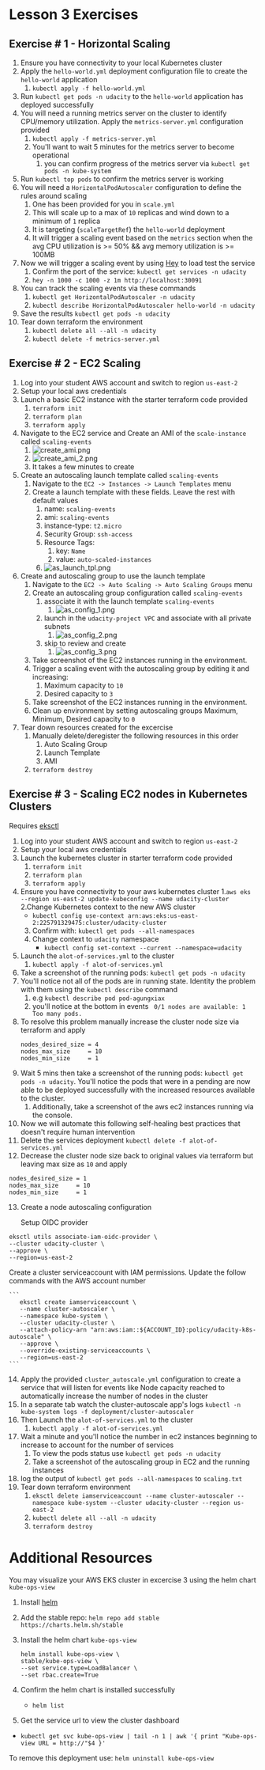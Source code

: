 # Lesson 3 Exercises

## Exercise # 1 - Horizontal Scaling

1. Ensure you have connectivity to your local Kubernetes cluster
2. Apply the `hello-world.yml` deployment configuration file to create the `hello-world` application
    1. `kubectl apply -f hello-world.yml`
3. Run `kubectl get pods -n udacity` to the `hello-world` application has deployed successfully
4. You will need a running metrics server on the cluster to identify CPU/memory utilization. Apply the `metrics-server.yml` configuration provided
    1. `kubectl apply -f metrics-server.yml`
    2. You'll want to wait 5 minutes for the metrics server to become operational
       1. you can confirm progress of the metrics server via `kubectl get pods -n kube-system`
5. Run `kubectl top pods` to confirm the metrics server is working
6. You will need a `HorizontalPodAutoscaler` configuration to define the rules around scaling
    1. One has been provided for you in `scale.yml`
    1. This will scale up to a max of `10` replicas and wind down to a minimum of `1` replica
    1. It is targeting (`scaleTargetRef`) the `hello-world` deployment
    1. It will trigger a scaling event based on the `metrics` section when the avg CPU utilization is >= 50% && avg memory utilization is >= 100MB
7. Now we will trigger a scaling event by using <a href="https://github.com/rakyll/hey" target="_blank">Hey</a> to load test the service
    1. Confirm the port of the service: `kubectl get services -n udacity`
    1. `hey -n 1000 -c 1000 -z 1m http://localhost:30091`
8. You can track the scaling events via these commands
   1. `kubectl get HorizontalPodAutoscaler -n udacity`
   2. `kubectl describe HorizontalPodAutoscaler hello-world -n udacity`
9. Save the results `kubectl get pods -n udacity`
10. Tear down terraform the environment
     1. `kubectl delete all --all -n udacity`
     2. `kubectl delete -f metrics-server.yml`

## Exercise # 2 - EC2 Scaling

1. Log into your student AWS account and switch to region `us-east-2`
2. Setup your local aws credentials
3. Launch a basic EC2 instance with the starter terraform code provided
    1. `terraform init`
    2. `terraform plan`
    3. `terraform apply`
4. Navigate to the EC2 service and Create an AMI of the `scale-instance` called `scaling-events`
    1. ![create_ami.png](starter/exercise-2/imgs/create_ami.png)
    2. ![create_ami_2.png](starter/exercise-2/imgs/create_ami_2.png)
    3. It takes a few minutes to create
5. Create an autoscaling launch template called `scaling-events`
    1. Navigate to the  `EC2 -> Instances -> Launch Templates` menu
    2. Create a launch template with these fields. Leave the rest with default values
        1. name: `scaling-events`
        2. ami: `scaling-events`
        3. instance-type: `t2.micro`
        4. Security Group: `ssh-access`
        5. Resource Tags:
           1. key: `Name`
           2. value: `auto-scaled-instances`
        6. ![as_launch_tpl.png](starter/exercise-2/imgs/as_launch_tpl.png)
6. Create and autoscaling group to use the launch template
   1. Navigate to the  `EC2 -> Auto Scaling -> Auto Scaling Groups` menu
   2. Create an autoscaling group configuration called `scaling-events`
       1. associate it with the launch template `scaling-events`
           1. ![as_config_1.png](starter/exercise-2/imgs/as_config_1.png)
       2. launch in the `udacity-project VPC` and associate with all private subnets
           1. ![as_config_2.png](starter/exercise-2/imgs/as_config_2.png)
       3. skip to review and create
           1. ![as_config_3.png](starter/exercise-2/imgs/as_config_3.png)
   3. Take screenshot of the EC2 instances running in the environment.
   4. Trigger a scaling event with the autoscaling group by editing it and increasing:
       1. Maximum capacity to `10`
       2. Desired capacity to `3`
   5. Take screenshot of the EC2 instances running in the environment.
   6. Clean up environment by setting autoscaling groups Maximum, Minimum, Desired capacity to `0`
7. Tear down resources created for the excercise
   1. Manually delete/deregister the following resources in this order
       1. Auto Scaling Group
       2. Launch Template
       3. AMI
   2. `terraform destroy`



## Exercise # 3 - Scaling EC2 nodes in Kubernetes Clusters
Requires [eksctl](https://eksctl.io/introduction/#installation)

1. Log into your student AWS account and switch to region `us-east-2`
2. Setup your local aws credentials
3. Launch the kubernetes cluster in starter terraform code provided
    1. `terraform init`
    2. `terraform plan`
    3. `terraform apply`
4. Ensure you have connectivity to your aws kubernetes cluster
   1.`aws eks --region us-east-2 update-kubeconfig --name udacity-cluster`
   2.Change Kubernetes context to the new AWS cluster
    - `kubectl config use-context arn:aws:eks:us-east-2:225791329475:cluster/udacity-cluster`
    3. Confirm with: `kubectl get pods --all-namespaces`
    4. Change context to `udacity` namespace
        - `kubectl config set-context --current --namespace=udacity`
5. Launch the `alot-of-services.yml` to the cluster
    1. `kubectl apply -f alot-of-services.yml`
6. Take a screenshot of the running pods: `kubectl get pods -n udacity`
7. You'll notice not all of the pods are in running state. Identity the problem with them using the `kubectl describe` command
    1. e.g `kubectl describe pod pod-agungxiax`
    2. you'll notice at the bottom in events ` 0/1 nodes are available: 1 Too many pods.`
8. To resolve this problem manually increase the cluster node size via terraform and apply
   ```
   nodes_desired_size = 4
   nodes_max_size     = 10
   nodes_min_size     = 1
      ```
9. Wait 5 mins then take a screenshot of the running pods: `kubectl get pods -n udacity`. You'll notice the pods that were in a pending are now able to be deployed successfully with the increased resources available to the cluster.
    1. Additionally, take a screenshot of the aws ec2 instances running via the console.
10. Now we will automate this following self-healing best practices that doesn't require human intervention 
11. Delete the services deployment `kubectl delete -f alot-of-services.yml`
12. Decrease the cluster node size  back to original values via terraform but leaving max size as `10` and apply
   ```
   nodes_desired_size = 1
   nodes_max_size     = 10
   nodes_min_size     = 1
   ```
13. Create a node autoscaling configuration

    Setup OIDC provider
   ```
   eksctl utils associate-iam-oidc-provider \
   --cluster udacity-cluster \
   --approve \
   --region=us-east-2
   ```

   Create a cluster serviceaccount with IAM permissions. Update the follow commands with the AWS account number
   
    ```
       eksctl create iamserviceaccount \
       --name cluster-autoscaler \
       --namespace kube-system \
       --cluster udacity-cluster \
       --attach-policy-arn "arn:aws:iam::${ACCOUNT_ID}:policy/udacity-k8s-autoscale" \
       --approve \
       --override-existing-serviceaccounts \
       --region=us-east-2
    ```

14. Apply the provided `cluster_autoscale.yml` configuration to create a service that will listen for events like Node capacity reached to automatically increase the number of nodes in the cluster
15. In a separate tab watch the cluster-autoscale app's logs `kubectl -n kube-system logs -f deployment/cluster-autoscaler`
16. Then Launch the `alot-of-services.yml` to the cluster
    1. `kubectl apply -f alot-of-services.yml`
17. Wait a minute and you'll notice the number in ec2 instances beginning to increase to account for the number of services
    1. To view the pods status use `kubectl get pods -n udacity`
    2. Take a screenshot of the autoscaling group in EC2 and the running instances
18. log the output of `kubectl get pods --all-namespaces` to `scaling.txt`
19. Tear down terraform environment
    1. `eksctl delete iamserviceaccount --name cluster-autoscaler --namespace kube-system --cluster udacity-cluster --region us-east-2`
    2. `kubectl delete all --all -n udacity`
    3. `terraform destroy`


# Additional Resources
You may visualize your AWS EKS cluster in excercise 3 using the helm chart `kube-ops-view`

1. Install [helm](https://www.eksworkshop.com/beginner/060_helm/helm_intro/install/)
2. Add the stable repo: `helm repo add stable https://charts.helm.sh/stable`
3. Install the helm chart `kube-ops-view`
    ```
    helm install kube-ops-view \
    stable/kube-ops-view \
    --set service.type=LoadBalancer \
    --set rbac.create=True
    ```
4. Confirm the helm chart is installed successfully
   - `helm list`

5. Get the service url to view the cluster dashboard
- `kubectl get svc kube-ops-view | tail -n 1 | awk '{ print "Kube-ops-view URL = http://"$4 }'`

To remove this deployment use: `helm uninstall kube-ops-view`   